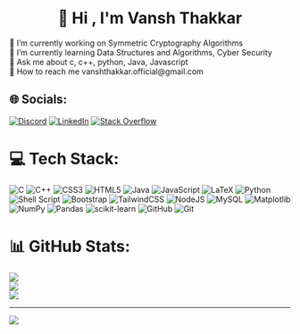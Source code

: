 <h1 align="center"> 💫 Hi , I'm Vansh Thakkar</h1>
🔭 I’m currently working on Symmetric Cryptography Algorithms<br>
🌱 I’m currently learning Data Structures and Algorithms, Cyber Security <br>
💬 Ask me about c, c++, python, Java, Javascript<br>
<!-- 📫 Know about my experience <br> -->
📄 How to reach me vanshthakkar.official@gmail.com


## 🌐 Socials:
[![Discord](https://img.shields.io/badge/Discord-%237289DA.svg?logo=discord&logoColor=white)](https://discord.gg/vansh.30) 
[![LinkedIn](https://img.shields.io/badge/LinkedIn-%230077B5.svg?logo=linkedin&logoColor=white)](https://linkedin.com/in/vansh--thakkar) 
[![Stack Overflow](https://img.shields.io/badge/-Stackoverflow-FE7A16?logo=stack-overflow&logoColor=white)](https://stackoverflow.com/users/27277405) 

# 💻 Tech Stack:
![C](https://img.shields.io/badge/c-%2300599C.svg?style=for-the-badge&logo=c&logoColor=white) 
![C++](https://img.shields.io/badge/c++-%2300599C.svg?style=for-the-badge&logo=c%2B%2B&logoColor=white) 
![CSS3](https://img.shields.io/badge/css3-%231572B6.svg?style=for-the-badge&logo=css3&logoColor=white) 
![HTML5](https://img.shields.io/badge/html5-%23E34F26.svg?style=for-the-badge&logo=html5&logoColor=white) 
![Java](https://img.shields.io/badge/java-%23ED8B00.svg?style=for-the-badge&logo=openjdk&logoColor=white) 
![JavaScript](https://img.shields.io/badge/javascript-%23323330.svg?style=for-the-badge&logo=javascript&logoColor=%23F7DF1E) 
![LaTeX](https://img.shields.io/badge/latex-%23008080.svg?style=for-the-badge&logo=latex&logoColor=white) 
![Python](https://img.shields.io/badge/python-3670A0?style=for-the-badge&logo=python&logoColor=ffdd54) 
![Shell Script](https://img.shields.io/badge/shell_script-%23121011.svg?style=for-the-badge&logo=gnu-bash&logoColor=white) 
![Bootstrap](https://img.shields.io/badge/bootstrap-%238511FA.svg?style=for-the-badge&logo=bootstrap&logoColor=white) 
![TailwindCSS](https://img.shields.io/badge/tailwindcss-%2338B2AC.svg?style=for-the-badge&logo=tailwind-css&logoColor=white) 
![NodeJS](https://img.shields.io/badge/node.js-6DA55F?style=for-the-badge&logo=node.js&logoColor=white) 
![MySQL](https://img.shields.io/badge/mysql-4479A1.svg?style=for-the-badge&logo=mysql&logoColor=white) 
![Matplotlib](https://img.shields.io/badge/Matplotlib-%23ffffff.svg?style=for-the-badge&logo=Matplotlib&logoColor=black) 
![NumPy](https://img.shields.io/badge/numpy-%23013243.svg?style=for-the-badge&logo=numpy&logoColor=white) 
![Pandas](https://img.shields.io/badge/pandas-%23150458.svg?style=for-the-badge&logo=pandas&logoColor=white) 
![scikit-learn](https://img.shields.io/badge/scikit--learn-%23F7931E.svg?style=for-the-badge&logo=scikit-learn&logoColor=white) 
![GitHub](https://img.shields.io/badge/github-%23121011.svg?style=for-the-badge&logo=github&logoColor=white) 
![Git](https://img.shields.io/badge/git-%23F05033.svg?style=for-the-badge&logo=git&logoColor=white)
# 📊 GitHub Stats:
![](https://github-readme-stats.vercel.app/api?username=VanshThakkar30&theme=radical&hide_border=false&include_all_commits=false&count_private=true)<br/>
![](https://github-readme-streak-stats.herokuapp.com/?user=VanshThakkar30&theme=radical&hide_border=false)<br/>
![](https://github-readme-stats.vercel.app/api/top-langs/?username=VanshThakkar30&theme=radical&hide_border=false&include_all_commits=false&count_private=true&layout=compact)

---
[![](https://visitcount.itsvg.in/api?id=VanshThakkar30&icon=0&color=0)](https://visitcount.itsvg.in)

<!-- Proudly created with GPRM ( https://gprm.itsvg.in ) -->
